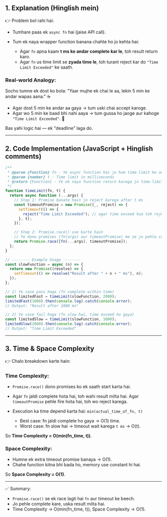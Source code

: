 ## **1. Explanation (Hinglish mein)**

👉 Problem bol rahi hai:

- Tumhare paas ek `async fn` hai (jaise API call).
- Tum ek naya wrapper function banana chahte ho jo kehta hai:

  - Agar `fn` apna kaam **t ms ke andar complete kar le**, toh result return karo.
  - Agar `fn` us time limit se **zyada time le**, toh turant reject kar do `"Time Limit Exceeded"` ke saath.

### **Real-world Analogy:**

Socho tumne ek dost ko bola: "Yaar mujhe ek chai le aa, lekin 5 min ke andar wapas aana." ☕

- Agar dost 5 min ke andar aa gaya → tum uski chai accept karoge.
- Agar wo 5 min ke baad bhi nahi aaya → tum gussa ho jaoge aur kahoge `"Time Limit Exceeded"`. 🚫

Bas yahi logic hai — ek "deadline" laga do.

---

## **2. Code Implementation (JavaScript + Hinglish comments)**

```javascript
/**
 * @param {Function} fn - Ye async function hai jo hum time-limit ke andar run karna chahte hain
 * @param {number} t - Time limit in milliseconds
 * @return {Function} - Ye ek naya function return karega jo time-limited hai
 */
function timeLimit(fn, t) {
  return async function (...args) {
    // Step 1: Promise banate hain jo reject karega after t ms
    const timeoutPromise = new Promise((_, reject) => {
      setTimeout(() => {
        reject("Time Limit Exceeded"); // agar time exceed hua toh reject
      }, t);
    });

    // Step 2: Promise.race() use karte hain
    // Ye dono promises (fn(args) aur timeoutPromise) me se jo pehle complete hoga uska result lega
    return Promise.race([fn(...args), timeoutPromise]);
  };
}

// -------- Example Usage --------
const slowFunction = async (n) => {
  return new Promise((resolve) => {
    setTimeout(() => resolve("Result after " + n + " ms"), n);
  });
};

// 1) Ye case pass hoga (fn complete within time)
const limitedFast = timeLimit(slowFunction, 2000);
limitedFast(1000).then(console.log).catch(console.error);
// Output: "Result after 1000 ms"

// 2) Ye case fail hoga (fn slow hai, time exceed ho gaya)
const limitedSlow = timeLimit(slowFunction, 1000);
limitedSlow(2000).then(console.log).catch(console.error);
// Output: "Time Limit Exceeded"
```

---

## **3. Time & Space Complexity**

👉 Chalo breakdown karte hain:

### **Time Complexity:**

- `Promise.race()` dono promises ko ek saath start karta hai.
- Agar `fn` jaldi complete hota hai, toh wahi result milta hai. Agar `timeoutPromise` pehle fire hota hai, toh wo reject karega.
- Execution ka time depend karta hai: `min(actual_time_of_fn, t)`

  - Best case: fn jaldi complete ho gaya → O(1) time.
  - Worst case: fn slow hai → timeout wait karega `t ms` → O(t).

So **Time Complexity = O(min(fn_time, t))**.

### **Space Complexity:**

- Humne ek extra timeout promise banaya → O(1).
- Chahe function kitna bhi bada ho, memory use constant hi hai.

So **Space Complexity = O(1)**.

---

✅ Summary:

- `Promise.race()` se ek race lagti hai `fn` aur timeout ke beech.
- Jo pehle complete kare, uska result milta hai.
- Time Complexity → O(min(fn_time, t)), Space Complexity → O(1).
